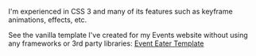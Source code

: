  I'm experienced in CSS 3 and many of its features such as keyframe animations, effects, etc.

  See the vanilla template I've created for my Events website without using any frameworks or 3rd party libraries: [Event Eater Template](https://avestura.dev/EventTemplate/)
